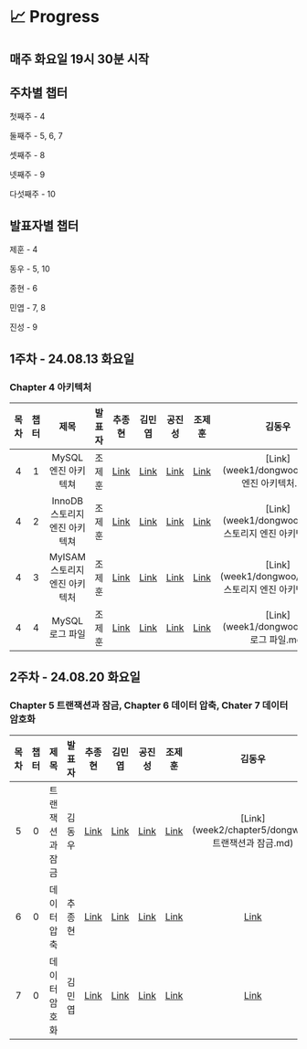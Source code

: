 # 📈 Progress

## 매주 화요일 19시 30분 시작

## 주차별 챕터
첫째주 - 4

둘째주 - 5, 6, 7

셋째주 - 8

넷째주 - 9

다섯째주 - 10

## 발표자별 챕터
제훈 - 4

동우 - 5, 10

종현 - 6

민엽 - 7, 8

진성 - 9

## 1주차 - 24.08.13 화요일
### Chapter 4 아키텍처

| 목차 | 챕터 |         제목          | 발표자 |                  추종현                   |                 김민엽                  |   공진성    |   조제훈    |               김동우                |
|:--:|:--:|:-------------------:|:---:|:--------------------------------------:|:------------------------------------:|:--------:|:--------:|:--------------------------------:|
| 4  | 1  |    MySQL 엔진 아키텍쳐    | 조제훈 | [Link]() | [Link]() | [Link]() | [Link]() | [Link](week1/dongwoo/MySQL 엔진 아키텍처.md) |
| 4  | 2  | InnoDB 스토리지 엔진 아키텍쳐 | 조제훈 |                [Link]()                | [Link]() | [Link]() | [Link]() | [Link](week1/dongwoo/InnoDB 스토리지 엔진 아키텍쳐.md) |
| 4  | 3  | MyISAM 스토리지 엔진 아키텍처 | 조제훈 |                [Link]()                | [Link]() | [Link]() | [Link]() | [Link](week1/dongwoo/MyISAM 스토리지 엔진 아키텍처.md) |
| 4  | 4  |     MySQL 로그 파일     | 조제훈 |                [Link]()                | [Link]() | [Link]() | [Link]() | [Link](week1/dongwoo/MySQL 로그 파일.md) |

## 2주차 - 24.08.20 화요일
### Chapter 5 트랜잭션과 잠금, Chapter 6 데이터 압축, Chater 7 데이터 암호화

| 목차 | 챕터 |     제목      | 발표자 |                  추종현                   |                 김민엽                  |   공진성    |   조제훈    |                     김동우                      |
|:--:|:--:|:-----------:|:---:|:--------------------------------------:|:------------------------------------:|:--------:|:--------:|:--------------------------------------------:|
| 5  | 0  |  트랜잭션과 잠금   | 김동우 | [Link]() | [Link]() | [Link]() | [Link]() |  [Link](week2/chapter5/dongwoo/트랜잭션과 잠금.md)  |
| 6  | 0  |   데이터 압축    | 추종현 |                [Link]()                | [Link]() | [Link]() | [Link]() |                   [Link]()                   |
| 7  | 0  |   데이터 암호화   | 김민엽 |                [Link]()                | [Link]() | [Link]() | [Link]() |                   [Link]()                   |